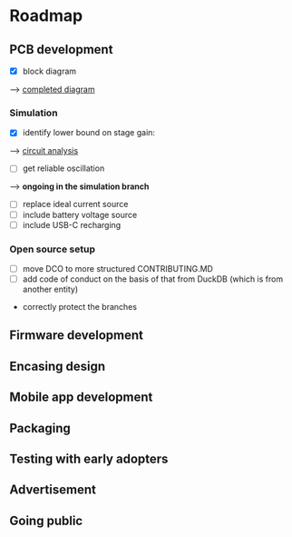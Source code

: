 <!--
SPDX-FileCopyrightText: 2025 Daniele Paletti <danielepaletti98@gmail.com>

SPDX-License-Identifier: CC-BY-SA-4.0
-->

# Roadmap

## PCB development

- [x] block diagram

⟶ [completed diagram](hardware/docs/block_diagram.png)

### Simulation

- [x] identify lower bound on stage gain:

⟶ [circuit analysis](hardware/docs/differential_ring_oscillator_analysis.md)

- [ ] get reliable oscillation

⟶ **ongoing in the simulation branch**

- [ ] replace ideal current source
- [ ] include battery voltage source
- [ ] include USB-C recharging

### Open source setup

- [ ] move DCO to more structured CONTRIBUTING.MD
- [ ] add code of conduct on the basis of that from DuckDB (which is from
      another entity)
- correctly protect the branches

## Firmware development

## Encasing design

## Mobile app development

## Packaging

## Testing with early adopters

## Advertisement

## Going public
